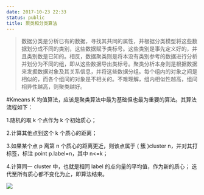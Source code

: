 ```yaml
---
date: 2017-10-23 22:33
status: public
title: 聚类和分类算法
---
```


>数据分类是分析已有的数据，寻找其共同的属性，并根据分类模型将这些数据划分成不同的类别，这些数据赋予类标号。这些类别是事先定义好的，并且类别数是已知的。相反，数据聚类则是将本没有类别参考的数据进行分析并划分为不同的组，即从这些数据导出类标号。聚类分析本身则是根据数据来发掘数据对象及其关系信息，并将这些数据分组。每个组内的对象之间是相似的，而各个组间的对象是不相关的。不难理解，组内相似性越高，组间相异性越高，则聚类越好。

#Kmeans
K 均值算法，应该是聚类算法中最为基础但也最为重要的算法。其算法流程如下：

1.随机的取 k 个点作为 k 个初始质心；

2.计算其他点到这个 k 个质心的距离；

3.如果某个点 p 离第 n 个质心的距离更近，则该点属于 ( 簇 )cluster n，并对其打标签，标注 point p.label=n，其中 n<=k；

4.计算同一 cluster 中，也就是相同 label 的点向量的平均值，作为新的质心；
迭代至所有质心都不变化为止，即算法结束。


![](~/22-37-37.jpg)

